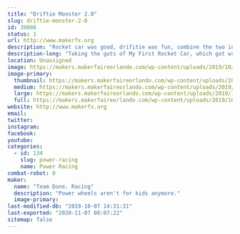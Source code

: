 ```yaml
---
title: "Driftie Monster 2.0"
slug: driftie-monster-2-0
id: 39086
status: 1
url: http://www.makerfx.org
description: "Rocket car was good, drifitie was fun, combine the two into one powerhouse of blue fur and brushless power!"
description-long: "Taking the guts of My First Rocket Car, which got wrecked in a crash at Maker Faire Miami, is getting rebuild stronger, and hopefully faster.  And beacuse the people want it, we're covering it in blue fur and putting googly eyes on it.  Because Cookies."
location: Unassigned
image: https://makers.makerfaireorlando.com/wp-content/uploads/2019/10/driftie-1-629x1024.jpg
image-primary:
  thumbnail: https://makers.makerfaireorlando.com/wp-content/uploads/2019/10/driftie-1-150x150.jpg
  medium: https://makers.makerfaireorlando.com/wp-content/uploads/2019/10/driftie-1-184x300.jpg
  large: https://makers.makerfaireorlando.com/wp-content/uploads/2019/10/driftie-1-629x1024.jpg
  full: https://makers.makerfaireorlando.com/wp-content/uploads/2019/10/driftie-1.jpg
website: http://www.makerfx.org
email: 
twitter: 
instagram: 
facebook: 
youtube: 
categories:
  - id: 134
    slug: power-racing
    name: Power Racing
combat-robot: 0
maker:
  name: "Team Done. Racing"
  description: "Power wheels aren't for kids anymore."
  image-primary: 
last-modified-db: "2019-10-07 14:31:31"
last-exported: "2020-11-07 08:07:22"
sitemap: false
---
```

